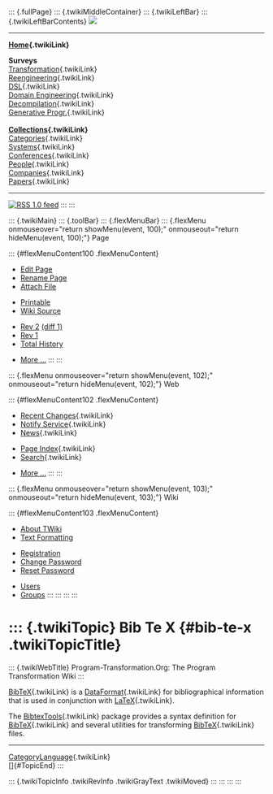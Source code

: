 ::: {.fullPage}
::: {.twikiMiddleContainer}
::: {.twikiLeftBar}
::: {.twikiLeftBarContents}
![](../pub/transformation.gif)

------------------------------------------------------------------------

**[Home](WebHome){.twikiLink}**

**Surveys**\
[Transformation](ProgramTransformation){.twikiLink}\
[Reengineering](ReengineeringWiki){.twikiLink}\
[DSL](DomainSpecificLanguages){.twikiLink}\
[Domain Engineering](DomainEngineering){.twikiLink}\
[Decompilation](DeCompilation){.twikiLink}\
[Generative Progr.](GenerativeProgrammingWiki){.twikiLink}\
\
**[Collections](CategoryCollection){.twikiLink}**\
[Categories](CategoryCategory){.twikiLink}\
[Systems](TransformationSystems){.twikiLink}\
[Conferences](TransformationConferences){.twikiLink}\
[People](TransformationPeople){.twikiLink}\
[Companies](TransformationCompanies){.twikiLink}\
[Papers](CategoryPaper){.twikiLink}

------------------------------------------------------------------------

[![](../pub/rss.gif "RSS 1.0 feed")](WebRss@skin=rss)
:::
:::

::: {.twikiMain}
::: {.toolBar}
::: {.flexMenuBar}
::: {.flexMenu onmouseover="return showMenu(event, 100);" onmouseout="return hideMenu(event, 100);"}
Page

::: {#flexMenuContent100 .flexMenuContent}
-   [Edit
    Page](http://www.program-transformation.org/edit/Transform/BibTeX?t=1536825561)
-   [Rename
    Page](http://www.program-transformation.org/rename/Transform/BibTeX)
-   [Attach
    File](http://www.program-transformation.org/attach/Transform/BibTeX)

<!-- -->

-   [Printable](http://www.program-transformation.org/view/Transform/BibTeX?skin=print.pattern)
-   [Wiki
    Source](http://www.program-transformation.org/view/Transform/BibTeX?skin=text&raw=on&contenttype=text/plain)

<!-- -->

-   [Rev
    2](http://www.program-transformation.org/view/Transform/BibTeX?rev=1.2)
    [(diff 1)](http://www.program-transformation.org/rdiff/Transform/BibTeX?rev1=1.2&rev2=1.1)
-   [Rev
    1](http://www.program-transformation.org/view/Transform/BibTeX?rev=1.1)
-   [Total
    History](http://www.program-transformation.org/rdiff/Transform/BibTeX)

<!-- -->

-   [More
    \...](http://www.program-transformation.org/oops/Transform/BibTeX?template=oopsmore&param1=1.2&param2=1.2)
:::
:::

::: {.flexMenu onmouseover="return showMenu(event, 102);" onmouseout="return hideMenu(event, 102);"}
Web

::: {#flexMenuContent102 .flexMenuContent}
-   [Recent Changes](WebChanges){.twikiLink}
-   [Notify Service](WebNotify){.twikiLink}
-   [News](WebNews){.twikiLink}

<!-- -->

-   [Page Index](WebIndex){.twikiLink}
-   [Search](WebSearch){.twikiLink}

<!-- -->

-   [More
    \...](http://www.program-transformation.org/oops/Transform/BibTeX?template=oopsmore&param1=1.2&param2=1.2)
:::
:::

::: {.flexMenu onmouseover="return showMenu(event, 103);" onmouseout="return hideMenu(event, 103);"}
Wiki

::: {#flexMenuContent103 .flexMenuContent}
-   [About
    TWiki](http://www.program-transformation.org/view/TWiki/WebHome)
-   [Text
    Formatting](http://www.program-transformation.org/view/TWiki/TextFormattingRules)

<!-- -->

-   [Registration](http://www.program-transformation.org/view/TWiki/TWikiRegistration)
-   [Change
    Password](http://www.program-transformation.org/view/TWiki/ChangePassword)
-   [Reset
    Password](http://www.program-transformation.org/view/TWiki/ResetPassword)

<!-- -->

-   [Users](http://www.program-transformation.org/view/Main/TWikiUsers)
-   [Groups](http://www.program-transformation.org/view/Main/TWikiGroups)
:::
:::
:::
:::

::: {.twikiTopic}
Bib Te X {#bib-te-x .twikiTopicTitle}
========

::: {.twikiWebTitle}
Program-Transformation.Org: The Program Transformation Wiki
:::

[BibTeX](BibTeX){.twikiLink} is a [DataFormat](DataFormat){.twikiLink}
for bibliographical information that is used in conjunction with
[LaTeX](LaTeX){.twikiLink}.

The [BibtexTools](../Stratego/BibtexTools){.twikiLink} package provides
a syntax definition for [BibTeX](BibTeX){.twikiLink} and several
utilities for transforming [BibTeX](BibTeX){.twikiLink} files.

------------------------------------------------------------------------

[CategoryLanguage](CategoryLanguage){.twikiLink}\
[]{#TopicEnd}
:::

::: {.twikiTopicInfo .twikiRevInfo .twikiGrayText .twikiMoved}
:::
:::
:::
:::
